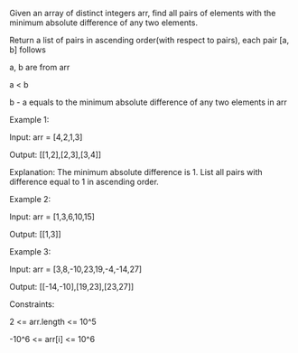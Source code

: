 Given an array of distinct integers arr, find all pairs of elements with the minimum absolute difference of any two elements.

Return a list of pairs in ascending order(with respect to pairs), each pair [a, b] follows

a, b are from arr

a < b

b - a equals to the minimum absolute difference of any two elements in arr
 

Example 1:

Input: arr = [4,2,1,3]

Output: [[1,2],[2,3],[3,4]]

Explanation: The minimum absolute difference is 1. List all pairs with difference equal to 1 in ascending order.

Example 2:


Input: arr = [1,3,6,10,15]

Output: [[1,3]]

Example 3:

Input: arr = [3,8,-10,23,19,-4,-14,27]

Output: [[-14,-10],[19,23],[23,27]]
 

Constraints:

2 <= arr.length <= 10^5

-10^6 <= arr[i] <= 10^6
